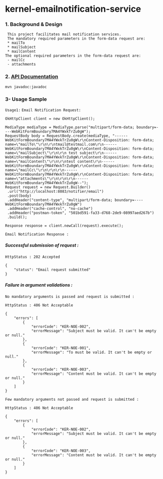 # kernel-emailnotification-service

### 1. Background & Design
```
 This project facilitates mail notification services.
 The mandatory required parameters in the form-data request are:
 * mailTo
 * mailSubject
 * mailContent
The optional required parameters in the form-data request are:
 - mailCc
 - attachments
```
 
 ### 2. [API Documentation <TBA>](TBA)
 ```
 mvn javadoc:javadoc

 ```
 
### 3- Usage Sample
 
 `Usage1:`
 `Email Notification Request:`
 ```
OkHttpClient client = new OkHttpClient();

MediaType mediaType = MediaType.parse("multipart/form-data; boundary=----WebKitFormBoundary7MA4YWxkTrZu0gW");
RequestBody body = RequestBody.create(mediaType, "------WebKitFormBoundary7MA4YWxkTrZu0gW\r\nContent-Disposition: form-data; name=\"mailTo\"\r\n\r\ntmail@testmail.com\r\n------WebKitFormBoundary7MA4YWxkTrZu0gW\r\nContent-Disposition: form-data; name=\"mailSubject\"\r\n\r\n test subject\r\n------WebKitFormBoundary7MA4YWxkTrZu0gW\r\nContent-Disposition: form-data; name=\"mailContent\"\r\n\r\ntest content\r\n------WebKitFormBoundary7MA4YWxkTrZu0gW\r\nContent-Disposition: form-data; name=\"mailCc\"\r\n\r\n\r\n------WebKitFormBoundary7MA4YWxkTrZu0gW\r\nContent-Disposition: form-data; name=\"attachments\"\r\n\r\n\r\n------WebKitFormBoundary7MA4YWxkTrZu0gW--");
Request request = new Request.Builder()
  .url("http://localhost:8083/notifier/email")
  .post(body)
  .addHeader("content-type", "multipart/form-data; boundary=----WebKitFormBoundary7MA4YWxkTrZu0gW")
  .addHeader("cache-control", "no-cache")
  .addHeader("postman-token", "501bd591-fa33-d768-2de9-08997aed267b")
  .build();

Response response = client.newCall(request).execute();
 ```
`Email Notification Response :`
##### Successful submission of request :
```
HttpStatus : 202 Accepted
```
```
{
    "status": "Email request submitted"
}
```
##### Failure in argument validations : 

`No mandatory arguments is passed and request is submitted :`
```
HttpStatus : 406 Not Acceptable
```
```
{
    "errors": [
        {
            "errorCode": "KER-NOE-002",
            "errorMessage": "Subject must be valid. It can't be empty or null."
        },
        {
            "errorCode": "KER-NOE-001",
            "errorMessage": "To must be valid. It can't be empty or null."
        },
        {
            "errorCode": "KER-NOE-003",
            "errorMessage": "Content must be valid. It can't be empty or null."
        }
    ]
}
```
`Few mandatory arguments not passed and request is submitted :`
```
HttpStatus : 406 Not Acceptable
```
```
{
    "errors": [
        {
            "errorCode": "KER-NOE-002",
            "errorMessage": "Subject must be valid. It can't be empty or null."
        },
        {
            "errorCode": "KER-NOE-003",
            "errorMessage": "Content must be valid. It can't be empty or null."
        }
    ]
}
```